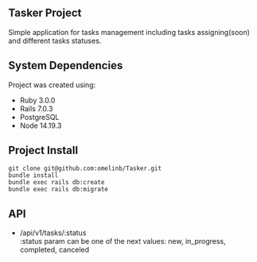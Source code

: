 
Tasker Project
-----------

Simple application for tasks management including tasks assigning(soon) and different tasks statuses.

System Dependencies
-------------------

Project was created using:

- Ruby 3.0.0
- Rails 7.0.3
- PostgreSQL
- Node 14.19.3

Project Install
-------------------
```shell
git clone git@github.com:omelinb/Tasker.git
bundle install
bundle exec rails db:create
bundle exec rails db:migrate
```

API
---

- /api/v1/tasks/:status  
:status param can be one of the next values: new, in_progress, completed, canceled
